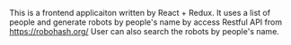 This is a frontend applicaiton written by React + Redux. 
It uses a list of people and generate robots by people's name by access Restful API from https://robohash.org/ 
User can also search the robots by people's name.
